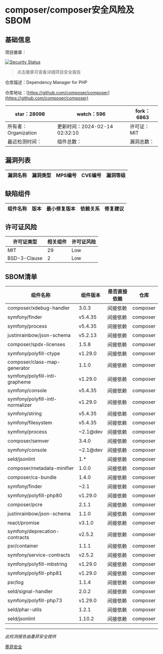 # composer/composer安全风险及SBOM

## 基础信息

项目徽章：

[![Security Status](https://www.murphysec.com/platform3/v31/badge/1757476733136707584.svg)](https://www.murphysec.com/console/report/1691879488088727552/1757476733136707584)

> 点击徽章可查看详细项目安全报告

仓库描述：Dependency Manager for PHP

仓库地址：[https://github.com/composer/composer](https://github.com/composer/composer)

| star：28098 | watch：596 | fork：6863 |
| ----------- | -------------- | ------------ |
| 所有者：Organization | 更新时间：2024-02-14 02:32:10 | 许可证：MIT |
| 最近检测时间： | 组件总数： | 漏洞总数： |




## 漏洞列表

| 漏洞名称 | 漏洞类型 | MPS编号 | CVE编号 | 漏洞等级 |
| ------- | ------ | ------- | ------ | ----- |





## 缺陷组件

| 组件名称 | 版本 | 最小修复版本 | 依赖关系 | 修复建议 |
| -------- | ---- | ------------ | -------- | -------- |





## 许可证风险

| 许可证类型 | 相关组件 | 许可证风险 |
| ---------- | -------- | ---------- |
|MIT|29|Low|
|BSD-3-Clause|2|Low|




## SBOM清单

| 组件名称 | 组件版本 | 是否直接依赖 | 仓库 |
| -------- | -------- | ------------ | ---- |
|composer/xdebug-handler|3.0.3|间接依赖|composer|
|symfony/finder|v5.4.35|间接依赖|composer|
|symfony/process|v5.4.35|间接依赖|composer|
|justinrainbow/json-schema|v5.2.13|间接依赖|composer|
|composer/spdx-licenses|1.5.8|间接依赖|composer|
|symfony/polyfill-ctype|v1.29.0|间接依赖|composer|
|composer/class-map-generator|1.1.0|间接依赖|composer|
|symfony/polyfill-intl-grapheme|v1.29.0|间接依赖|composer|
|symfony/console|v5.4.35|间接依赖|composer|
|symfony/polyfill-intl-normalizer|v1.29.0|间接依赖|composer|
|symfony/string|v5.4.35|间接依赖|composer|
|symfony/filesystem|v5.4.35|间接依赖|composer|
|symfony/process|~2.1@dev|间接依赖|composer|
|composer/semver|3.4.0|间接依赖|composer|
|symfony/console|~2.1@dev|间接依赖|composer|
|seld/jsonlint|1.*|间接依赖|composer|
|composer/metadata-minifier|1.0.0|间接依赖|composer|
|composer/ca-bundle|1.4.0|间接依赖|composer|
|symfony/finder|~2.1|间接依赖|composer|
|symfony/polyfill-php80|v1.29.0|间接依赖|composer|
|composer/pcre|2.1.1|间接依赖|composer|
|justinrainbow/json-schema|1.1.0|间接依赖|composer|
|react/promise|v3.1.0|间接依赖|composer|
|symfony/deprecation-contracts|v2.5.2|间接依赖|composer|
|psr/container|1.1.1|间接依赖|composer|
|symfony/service-contracts|v2.5.2|间接依赖|composer|
|symfony/polyfill-mbstring|v1.29.0|间接依赖|composer|
|symfony/polyfill-php81|v1.29.0|间接依赖|composer|
|psr/log|1.1.4|间接依赖|composer|
|seld/signal-handler|2.0.2|间接依赖|composer|
|symfony/polyfill-php73|v1.29.0|间接依赖|composer|
|seld/phar-utils|1.2.1|间接依赖|composer|
|seld/jsonlint|1.10.2|间接依赖|composer|


------

*此检测报告由墨菲安全提供*

[墨菲安全](www.murphysec.com)